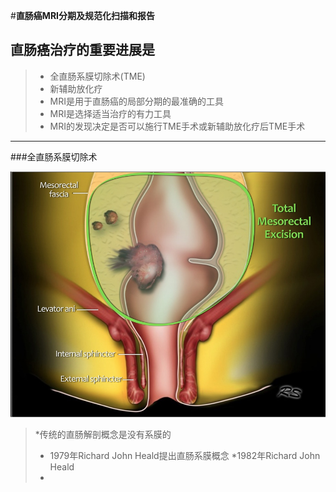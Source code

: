 #**直肠癌MRI分期及规范化扫描和报告**
## 直肠癌治疗的重要进展是
   > *  全直肠系膜切除术(TME)
   > *  新辅助放化疗
   > * MRI是用于直肠癌的局部分期的最准确的工具
   > * MRI是选择适当治疗的有力工具
   > * MRI的发现决定是否可以施行TME手术或新辅助放化疗后TME手术

***
###全直肠系膜切除术

![](./_image/2017-02-11-09-11-13.jpg)
>*传统的直肠解剖概念是没有系膜的
>* 1979年Richard John Heald提出直肠系膜概念
> *1982年Richard John Heald
> *

